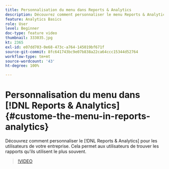 ```yaml
---
title: Personnalisation du menu dans Reports & Analytics
description: Découvrez comment personnaliser le menu Reports & Analytics pour les utilisateurs de votre entreprise.
feature: Analytics Basics
role: User
level: Beginner
doc-type: feature video
thumbnail: 333035.jpg
kt: 2365
exl-id: e07dd703-0e68-473c-a764-145019bf671f
source-git-commit: 8fc641743bc9e07b838a22ca64ccc15344d52764
workflow-type: tm+mt
source-wordcount: '43'
ht-degree: 100%

---
```


# Personnalisation du menu dans [!DNL Reports & Analytics] {#custome-the-menu-in-reports-analytics}

Découvrez comment personnaliser le [!DNL Reports & Analytics] pour les utilisateurs de votre entreprise. Cela permet aux utilisateurs de trouver les rapports qu’ils utilisent le plus souvent.

>[!VIDEO](https://video.tv.adobe.com/v/333035/?quality=12&learn=on)
